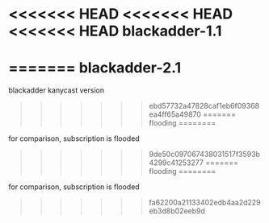 <<<<<<< HEAD
<<<<<<< HEAD
<<<<<<< HEAD
blackadder-1.1
==============
=======
blackadder-2.1
==============

blackadder kanycast version
>>>>>>> ebd57732a47828caf1eb6f09368ea4ff65a49870
=======
flooding
========

for comparison, subscription is flooded
>>>>>>> 9de50c097067438031517f3593b4299c41253277
=======
flooding
========

for comparison, subscription is flooded
>>>>>>> fa62200a21133402edb4aa2d229eb3d8b02eeb9d
